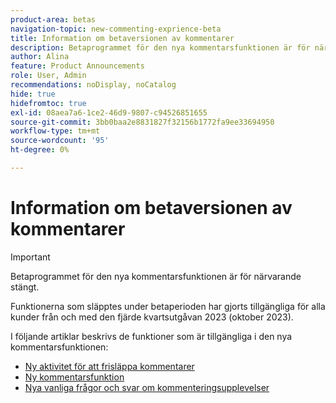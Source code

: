 ```yaml
---
product-area: betas
navigation-topic: new-commenting-exprience-beta
title: Information om betaversionen av kommentarer
description: Betaprogrammet för den nya kommentarsfunktionen är för närvarande stängt. I följande artiklar dokumenteras funktionerna som är tillgängliga i som nya kommentarfunktioner.
author: Alina
feature: Product Announcements
role: User, Admin
recommendations: noDisplay, noCatalog
hide: true
hidefromtoc: true
exl-id: 08aea7a6-1ce2-46d9-9807-c94526851655
source-git-commit: 3bb0baa2e8831827f32156b1772fa9ee33694950
workflow-type: tm+mt
source-wordcount: '95'
ht-degree: 0%

---
```


# Information om betaversionen av kommentarer

>[!IMPORTANT]
>
>Betaprogrammet för den nya kommentarsfunktionen är för närvarande stängt.
>
>Funktionerna som släpptes under betaperioden har gjorts tillgängliga för alla kunder från och med den fjärde kvartsutgåvan 2023 (oktober 2023).


I följande artiklar beskrivs de funktioner som är tillgängliga i den nya kommentarsfunktionen:

* [Ny aktivitet för att frisläppa kommentarer](../new-commenting-experience-beta/new-commenting-beta-experience-release-activity.md)
* [Ny kommentarsfunktion](../new-commenting-experience-beta/unified-commenting-experience.md)
* [Nya vanliga frågor och svar om kommenteringsupplevelser](../new-commenting-experience-beta/new-commenting-faq.md)
